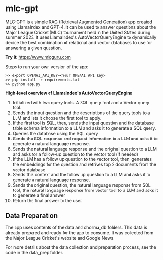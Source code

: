 # mlc-gpt
MLC-GPT is a simple RAG (Retrieval Augmented Generation) app created using LlamaIndex and GPT-4.
It can be used to answer questions about the Major League Cricket (MLC) tournament held in the
United States during summer 2023. It uses LlamaIndex's AutoVectorQueryEngine to dynamically decide
the best combination of relational and vector databases to use for answering a given question.

**Try it**: https://www.mlcguru.com

Steps to run your own version of the app:

```
>> export OPENAI_API_KEY=<Your OPENAI API Key>
>> pip install -r requirements.txt
>> python app.py
```

**High-level overview of LlamaIndex's AutoVectorQueryEngine**

1. Initialized with two query tools. A SQL query tool and a Vector query tool.
2. Sends the input question and the descriptions of the query tools to a LLM and lets it choose the first tool to apply.
3. If the first tool is SQL, then, sends the input question and the database table schema information to a LLM and asks it to generate a SQL query.
4. Queries the database using the SQL query.
5. Sends the SQL response and request information to a LLM and asks it to generate a natural language response.
6. Sends the natural language response and the original question to a LLM and asks for a follow-up question to the vector tool (if needed)
7. If the LLM has a follow up question to the vector tool, then, generates the embeddings for the question and retrives top 2 documents from the vector database
8. Sends this context and the follow up question to a LLM and asks it to generate a natural language response.
9. Sends the original question, the natural language response from SQL tool, the natural language response from vector tool to a LLM and asks it to generate a final answer.
10. Return the final answer to the user.

## Data Preparation

The app uses contents of the data and chorma_db folders. This data is already prepared and ready for the app to consume. It was collected from the Major League Cricket's website and Google News.

For more details about the data collection and preparation process, see the code in the data_prep folder.
